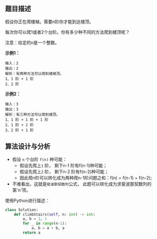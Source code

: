 ## 题目描述
假设你正在爬楼梯。需要n阶你才能到达楼顶。

每次你可以爬1或者2个台阶。你有多少种不同的方法爬到楼顶呢？

注意：给定的n是一个整数。

**示例1：**
```
输入：2
输出：2
解析：有两种方法可以爬到楼梯顶。
1、1 阶 + 1 阶
2、2 阶
```

**示例2：**
```
输入：3
输出：3
解析：有三种方法可以爬到楼顶。
1、1 阶 + 1 阶 + 1 阶
2、1 阶 + 2 阶
3、2 阶 + 1 阶
```

## 算法设计与分析
- 假设 `n` 个台阶 `f(n)` 种可能：
    - 假设先爬上`1` 阶， 剩下n-1 阶有f(n-1)种可能；
    - 假设先爬上`2` 阶， 剩下n-2 阶有f(n-2)种可能；
    - 因此爬n阶可以转化成为两种爬n-1阶问题之和：f(n) = f(n-1) + f(n-2);
- 不难看出，这就是`斐波那契数列`公式， 此题可以转化成为求斐波那契数列的第'n'项。

使用Python进行描述：

```py
class Solution:
    def climbStairs(self, n: int) -> int:
        a, b = 1, 1
        for _ in range(n-1):
            a, b = a + b, a
        return a
```


